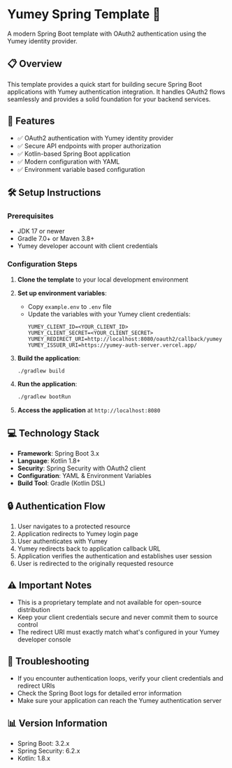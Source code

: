 # Yumey Spring Template 🌟

A modern Spring Boot template with OAuth2 authentication using the Yumey identity provider.

## 📋 Overview

This template provides a quick start for building secure Spring Boot applications with Yumey authentication integration. It handles OAuth2 flows seamlessly and provides a solid foundation for your backend services.

## 🚀 Features

- ✅ OAuth2 authentication with Yumey identity provider
- ✅ Secure API endpoints with proper authorization
- ✅ Kotlin-based Spring Boot application
- ✅ Modern configuration with YAML
- ✅ Environment variable based configuration

## 🛠️ Setup Instructions

### Prerequisites

- JDK 17 or newer
- Gradle 7.0+ or Maven 3.8+
- Yumey developer account with client credentials

### Configuration Steps

1. **Clone the template** to your local development environment

2. **Set up environment variables**:
   - Copy `example.env` to `.env` file
   - Update the variables with your Yumey client credentials:
     ```
     YUMEY_CLIENT_ID=<YOUR_CLIENT_ID>
     YUMEY_CLIENT_SECRET=<YOUR_CLIENT_SECRET>
     YUMEY_REDIRECT_URI=http://localhost:8080/oauth2/callback/yumey
     YUMEY_ISSUER_URI=https://yumey-auth-server.vercel.app/
     ```

3. **Build the application**:
   ```bash
   ./gradlew build
   ```
   
4. **Run the application**:
   ```bash
   ./gradlew bootRun
   ```

5. **Access the application** at `http://localhost:8080`

## 💻 Technology Stack

- **Framework**: Spring Boot 3.x
- **Language**: Kotlin 1.8+
- **Security**: Spring Security with OAuth2 client
- **Configuration**: YAML & Environment Variables
- **Build Tool**: Gradle (Kotlin DSL)

## 🔒 Authentication Flow

1. User navigates to a protected resource
2. Application redirects to Yumey login page
3. User authenticates with Yumey
4. Yumey redirects back to application callback URL
5. Application verifies the authentication and establishes user session
6. User is redirected to the originally requested resource

## ⚠️ Important Notes

- This is a proprietary template and not available for open-source distribution
- Keep your client credentials secure and never commit them to source control
- The redirect URI must exactly match what's configured in your Yumey developer console

## 🔧 Troubleshooting

- If you encounter authentication loops, verify your client credentials and redirect URIs
- Check the Spring Boot logs for detailed error information
- Make sure your application can reach the Yumey authentication server

## 📊 Version Information

- Spring Boot: 3.2.x
- Spring Security: 6.2.x
- Kotlin: 1.8.x